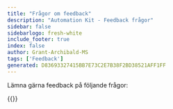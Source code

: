 ```yaml
---
title: "Frågor om feedback"
description: "Automation Kit - Feedback frågor"
sidebar: false
sidebarlogo: fresh-white
include_footer: true
index: false
author: Grant-Archibald-MS
tags: ['Feedback']
generated: D83693327415BB7E73C2E7B38F2BD38521AFF1FF
---
```


Lämna gärna feedback på följande frågor:

{{<questions name="/content/sv/feedback.json" completed="Tack för att du fyller i frågor" showNavigationButtons="false" locale="sv">}}
